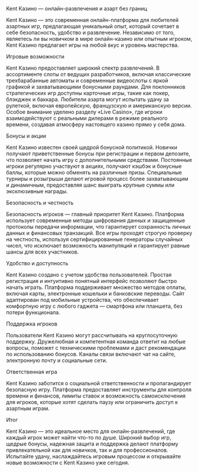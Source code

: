 Kent Казино — онлайн-развлечения и азарт без границ

Kent Казино — это современная онлайн-платформа для любителей азартных игр, предлагающая уникальный опыт, который сочетает в себе безопасность, удобство и развлечение. Независимо от того, являетесь ли вы новичком в мире онлайн-казино или опытным игроком, Kent Казино предлагает игры на любой вкус и уровень мастерства.

Игровые возможности

Kent Казино предоставляет широкий спектр развлечений. В ассортименте слоты от ведущих разработчиков, включая классические трехбарабанные автоматы и современные видеослоты с яркой графикой и захватывающими бонусными раундами. Для поклонников стратегических игр доступны карточные игры, такие как покер, блэкджек и баккара. Любители азарта могут испытать удачу за рулеткой, включая европейскую, французскую и американскую версии. Особое внимание уделено разделу «Live Casino», где игроки взаимодействуют с реальными дилерами в режиме реального времени, создавая атмосферу настоящего казино прямо у себя дома.

Бонусы и акции

Kent Казино известен своей щедрой бонусной политикой. Новички получают приветственные бонусы при регистрации и первом депозите, что позволяет начать игру с дополнительными средствами. Постоянные игроки регулярно участвуют в акциях, получают кэшбэк и бонусные баллы, которые можно обменять на различные призы. Специальные турниры и розыгрыши делают игровой процесс более захватывающим и динамичным, предоставляя шанс выиграть крупные суммы или эксклюзивные награды.

Безопасность и честность

Безопасность игроков — главный приоритет Kent Казино. Платформа использует современные методы шифрования данных и защищенные протоколы передачи информации, что гарантирует сохранность личных данных и финансовых транзакций. Все игры проходят строгую проверку на честность, используя сертифицированные генераторы случайных чисел, что исключает возможность манипуляций и гарантирует равные шансы для всех участников.

Удобство и доступность

Kent Казино создано с учетом удобства пользователей. Простая регистрация и интуитивно понятный интерфейс позволяют быстро начать играть. Платформа поддерживает множество методов оплаты, включая карты, электронные кошельки и банковские переводы. Сайт адаптирован под мобильные устройства, что обеспечивает комфортную игру с любого гаджета — смартфона или планшета, без потери функционала.

Поддержка игроков

Пользователи Kent Казино могут рассчитывать на круглосуточную поддержку. Дружелюбная и компетентная команда ответит на любые вопросы, поможет с техническими проблемами и даст рекомендации по использованию бонусов. Каналы связи включают чат на сайте, электронную почту и социальные сети.

Ответственная игра

Kent Казино заботится о социальной ответственности и пропагандирует безопасную игру. Платформа предоставляет инструменты для контроля времени и финансов, лимиты ставок и возможность самоисключения для игроков, которые хотят сделать паузу или ограничить доступ к азартным играм.

Итог

Kent Казино — это идеальное место для онлайн-развлечений, где каждый игрок может найти что-то по душе. Широкий выбор игр, щедрые бонусы, надежная защита и поддержка делают платформу привлекательной как для новичков, так и для профессионалов. Испытайте удачу, наслаждайтесь игровым процессом и открывайте новые возможности с Kent Казино уже сегодня.
